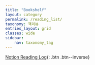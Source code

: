 ```yaml
---
title: "Bookshelf"
layout: category
permalink: /reading_list/
taxonomy: 책리뷰
entries_layout: grid
classes: wide
sidebar:
    nav: taxonomy_tag
---
```

[Notion Reading Log](https://cosmoslib.notion.site/88edcb87a68345d98b55b460ba27e1e3?v=44d52f8a550049edbfd90d256d973e7a){: .btn .btn--inverse}
